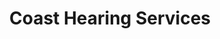 ---
title: "Coast Hearing Services"
url: /lincoln-city/coast-hearing-services/
shop: hearing aids
---